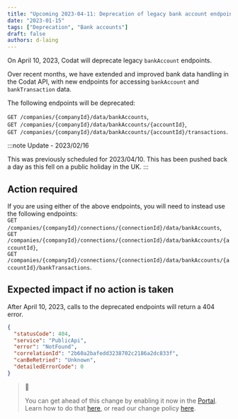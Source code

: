 ```yaml
---
title: "Upcoming 2023-04-11: Deprecation of legacy bank account endpoints"
date: "2023-01-15"
tags: ["Deprecation", "Bank accounts"]
draft: false
authors: d-laing
---
```


On April 10, 2023, Codat will deprecate legacy `bankAccount` endpoints.

<!--truncate-->

Over recent months, we have extended and improved bank data handling in the Codat API, with new endpoints for accessing `bankAccount` and `bankTransaction` data.

The following endpoints will be deprecated:

`GET /companies/{companyId}/data/bankAccounts`,  
`GET /companies/{companyId}/data/bankAccounts/{accountId}`,  
`GET /companies/{companyId}/data/bankAccounts/{accountId}/transactions`.

:::note Update - 2023/02/16

This was previously scheduled for 2023/04/10. This has been pushed back a day as this fell on a public holiday in the UK.
:::

## Action required

If you are using either of the above endpoints, you will need to instead use the following endpoints:  
`GET /companies/{companyId}/connections/{connectionId}/data/bankAccounts`,  
`GET /companies/{companyId}/connections/{connectionId}/data/bankAccounts/{accountId}`,  
`GET /companies/{companyId}/connections/{connectionId}/data/bankAccounts/{accountId}/bankTransactions`.

## Expected impact if no action is taken

After April 10, 2023, calls to the deprecated endpoints will return a 404 error.

```json
{
  "statusCode": 404,
  "service": "PublicApi",
  "error": "NotFound",
  "correlationId": "2b60a2bafedd3238702c2186a2dc833f",
  "canBeRetried": "Unknown",
  "detailedErrorCode": 0
}
```

> 📘
>
> You can get ahead of this change by enabling it now in the [Portal](https://app.codat.io/developers/api-deprecations). Learn how to do that [here](doc:portal-for-developers), or read our change policy [here](doc:change-policy).
